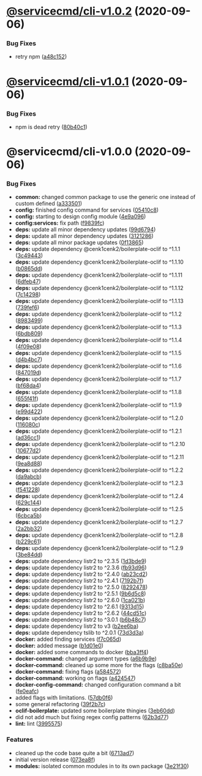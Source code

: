 # [@servicecmd/cli-v1.0.2](https://github.com/cenk1cenk2/servicecmd/compare/@servicecmd/cli-v1.0.1...@servicecmd/cli-v1.0.2) (2020-09-06)


### Bug Fixes

* retry npm ([a48c152](https://github.com/cenk1cenk2/servicecmd/commit/a48c15297b85577c4c85da80eb77c9cbf3fb8db1))

# [@servicecmd/cli-v1.0.1](https://github.com/cenk1cenk2/servicecmd/compare/@servicecmd/cli-v1.0.0...@servicecmd/cli-v1.0.1) (2020-09-06)


### Bug Fixes

* npm is dead retry ([80b40c1](https://github.com/cenk1cenk2/servicecmd/commit/80b40c1cc5ac682c0ec68887573180a2df724f7e))

# @servicecmd/cli-v1.0.0 (2020-09-06)


### Bug Fixes

* **common:** changed common package to use the generic one instead of custom defined ([a333501](https://github.com/cenk1cenk2/servicecmd/commit/a333501abd533ecedfc30eb1935cb35b09d0b63b))
* **config:** finished config command for services ([05410c8](https://github.com/cenk1cenk2/servicecmd/commit/05410c8e17cd7a212fa664ae3d66ec2ada719467))
* **config:** starting to design config module ([4e9a096](https://github.com/cenk1cenk2/servicecmd/commit/4e9a0961425f56b1642b33f764105e0bed745df2))
* **config:services:** fix path ([f9839fc](https://github.com/cenk1cenk2/servicecmd/commit/f9839fc00dc7a8525a7d5b0e154cfa27c977d78e))
* **deps:** update all minor dependency updates ([99d6794](https://github.com/cenk1cenk2/servicecmd/commit/99d6794d3e690a0321fc1c88a6b3cbdb0c56718c))
* **deps:** update all minor dependency updates ([3121286](https://github.com/cenk1cenk2/servicecmd/commit/3121286a1dbdb7dda6c858184815a3e94c9d4610))
* **deps:** update all minor package updates ([0f13865](https://github.com/cenk1cenk2/servicecmd/commit/0f13865d7bdf15244145d0f05c5efd951a24ecf4))
* **deps:** update dependency @cenk1cenk2/boilerplate-oclif to ^1.1.1 ([3c49443](https://github.com/cenk1cenk2/servicecmd/commit/3c4944318c8d29a2b7879e7d8167c9ff60f0683d))
* **deps:** update dependency @cenk1cenk2/boilerplate-oclif to ^1.1.10 ([b0865dd](https://github.com/cenk1cenk2/servicecmd/commit/b0865ddd4bfb0e87eab83384bc84783f68eba34c))
* **deps:** update dependency @cenk1cenk2/boilerplate-oclif to ^1.1.11 ([6dfeb47](https://github.com/cenk1cenk2/servicecmd/commit/6dfeb470c6a36b4e941b860f8d8b1933173a142f))
* **deps:** update dependency @cenk1cenk2/boilerplate-oclif to ^1.1.12 ([7c14298](https://github.com/cenk1cenk2/servicecmd/commit/7c14298472b2973439fe6491fda01126f083a25c))
* **deps:** update dependency @cenk1cenk2/boilerplate-oclif to ^1.1.13 ([739fef6](https://github.com/cenk1cenk2/servicecmd/commit/739fef60c387c88eafa0d0d37d7122bd5a24180c))
* **deps:** update dependency @cenk1cenk2/boilerplate-oclif to ^1.1.2 ([8983499](https://github.com/cenk1cenk2/servicecmd/commit/89834996fda018315beba27faad4636ab6a71788))
* **deps:** update dependency @cenk1cenk2/boilerplate-oclif to ^1.1.3 ([6bdb809](https://github.com/cenk1cenk2/servicecmd/commit/6bdb809263f74268a60446c6bd4e88371fdb9794))
* **deps:** update dependency @cenk1cenk2/boilerplate-oclif to ^1.1.4 ([4f09e08](https://github.com/cenk1cenk2/servicecmd/commit/4f09e08a79c26a1feee95b9efdc690bfa80bd85c))
* **deps:** update dependency @cenk1cenk2/boilerplate-oclif to ^1.1.5 ([d4b4bc7](https://github.com/cenk1cenk2/servicecmd/commit/d4b4bc7399a7790c739cdbe1b5f389a16f0b6dcd))
* **deps:** update dependency @cenk1cenk2/boilerplate-oclif to ^1.1.6 ([847019d](https://github.com/cenk1cenk2/servicecmd/commit/847019deb196ce5524776656125d793c10426c99))
* **deps:** update dependency @cenk1cenk2/boilerplate-oclif to ^1.1.7 ([bf68da4](https://github.com/cenk1cenk2/servicecmd/commit/bf68da42e14f31fdcd1bc85b3cc45d0ca7583caf))
* **deps:** update dependency @cenk1cenk2/boilerplate-oclif to ^1.1.8 ([655f41f](https://github.com/cenk1cenk2/servicecmd/commit/655f41f0db18591456b6c5efc1299079d3707b92))
* **deps:** update dependency @cenk1cenk2/boilerplate-oclif to ^1.1.9 ([e99d422](https://github.com/cenk1cenk2/servicecmd/commit/e99d42203bbce15da298c7b9b196643303abe0f0))
* **deps:** update dependency @cenk1cenk2/boilerplate-oclif to ^1.2.0 ([116080c](https://github.com/cenk1cenk2/servicecmd/commit/116080c8dbac4c54d0edee9b1e19d482b3f6c66d))
* **deps:** update dependency @cenk1cenk2/boilerplate-oclif to ^1.2.1 ([ad36cc1](https://github.com/cenk1cenk2/servicecmd/commit/ad36cc1fb1a7227ff0f6ed0c135fcd91c96c82a1))
* **deps:** update dependency @cenk1cenk2/boilerplate-oclif to ^1.2.10 ([10677d2](https://github.com/cenk1cenk2/servicecmd/commit/10677d224d967fd58d5572e73b6b47fb3020b64c))
* **deps:** update dependency @cenk1cenk2/boilerplate-oclif to ^1.2.11 ([9ea8d88](https://github.com/cenk1cenk2/servicecmd/commit/9ea8d88571917b10a044670755702ee4229356cd))
* **deps:** update dependency @cenk1cenk2/boilerplate-oclif to ^1.2.2 ([da9abcb](https://github.com/cenk1cenk2/servicecmd/commit/da9abcb3d8e602497c0d9a83e43bfe91ce3d47c8))
* **deps:** update dependency @cenk1cenk2/boilerplate-oclif to ^1.2.3 ([f541228](https://github.com/cenk1cenk2/servicecmd/commit/f5412280b4a65dbaeb4d3eb15583f0d3386f558a))
* **deps:** update dependency @cenk1cenk2/boilerplate-oclif to ^1.2.4 ([629c144](https://github.com/cenk1cenk2/servicecmd/commit/629c1440a8e1dd5bb6dada52ec34536ffec61090))
* **deps:** update dependency @cenk1cenk2/boilerplate-oclif to ^1.2.5 ([6cbca5b](https://github.com/cenk1cenk2/servicecmd/commit/6cbca5b51050dc5ee4a5f3996c150c6f14b4b1f6))
* **deps:** update dependency @cenk1cenk2/boilerplate-oclif to ^1.2.7 ([2a2bb32](https://github.com/cenk1cenk2/servicecmd/commit/2a2bb32aa304108b259aa8fb3515a24af8ef7e84))
* **deps:** update dependency @cenk1cenk2/boilerplate-oclif to ^1.2.8 ([b229c61](https://github.com/cenk1cenk2/servicecmd/commit/b229c610cb5bfefef27a574af6e952d761c0a398))
* **deps:** update dependency @cenk1cenk2/boilerplate-oclif to ^1.2.9 ([3be84dd](https://github.com/cenk1cenk2/servicecmd/commit/3be84dde272fc9f5c24a283fe4cc08746f95ff3a))
* **deps:** update dependency listr2 to ^2.3.5 ([1d3bde9](https://github.com/cenk1cenk2/servicecmd/commit/1d3bde9a3c48458814285992f539e4e81982c802))
* **deps:** update dependency listr2 to ^2.3.6 ([fb93d96](https://github.com/cenk1cenk2/servicecmd/commit/fb93d96180359e19d6bc59bc991def5bdd4eef8b))
* **deps:** update dependency listr2 to ^2.4.0 ([ab23cd2](https://github.com/cenk1cenk2/servicecmd/commit/ab23cd2f1c8ed9999c71ae4ed2f7ffa3fac4271f))
* **deps:** update dependency listr2 to ^2.4.1 ([7192b7f](https://github.com/cenk1cenk2/servicecmd/commit/7192b7fd1a892a444dd063ad5c25d0343697c8fb))
* **deps:** update dependency listr2 to ^2.5.0 ([8292478](https://github.com/cenk1cenk2/servicecmd/commit/8292478a5abd5b036e1a22b20a5d0fe706660720))
* **deps:** update dependency listr2 to ^2.5.1 ([9b6d5c8](https://github.com/cenk1cenk2/servicecmd/commit/9b6d5c8f4eab9257041be614d8e2e26d79f5f9f0))
* **deps:** update dependency listr2 to ^2.6.0 ([1ca021b](https://github.com/cenk1cenk2/servicecmd/commit/1ca021b8a1b6c8941c72cb8c1d42a2cafad8caa8))
* **deps:** update dependency listr2 to ^2.6.1 ([9313d15](https://github.com/cenk1cenk2/servicecmd/commit/9313d1534cad96940a77fe70f976d8bdb09df461))
* **deps:** update dependency listr2 to ^2.6.2 ([44cd51c](https://github.com/cenk1cenk2/servicecmd/commit/44cd51c7e90d0c6db4956b58c1cec55573dac112))
* **deps:** update dependency listr2 to ^3.0.1 ([b6b48c7](https://github.com/cenk1cenk2/servicecmd/commit/b6b48c7e0847a961b43436bb7ed39699a7925d3a))
* **deps:** update dependency listr2 to v3 ([b2ee6ba](https://github.com/cenk1cenk2/servicecmd/commit/b2ee6bac0f4981525fea789cf0c94d0faaf37092))
* **deps:** update dependency tslib to ^2.0.1 ([73d3d3a](https://github.com/cenk1cenk2/servicecmd/commit/73d3d3a8ac5406115383429fc9130121590142ba))
* **docker:** added finding services ([f7c065d](https://github.com/cenk1cenk2/servicecmd/commit/f7c065d19ee5eae91422eab85b7d3d3b1b514f99))
* **docker:** added message ([b1d01e0](https://github.com/cenk1cenk2/servicecmd/commit/b1d01e0c73b763c09e2cdbd8abde21ca7c1f7790))
* **docker:** added some commands to docker ([bba3ff4](https://github.com/cenk1cenk2/servicecmd/commit/bba3ff4e5a1873665e67f05699be73e5a9878551))
* **docker-command:** changed argument types ([a6b9b9e](https://github.com/cenk1cenk2/servicecmd/commit/a6b9b9e21c50b41fcd70b7966618c573da458545))
* **docker-command:** cleaned up some more for the flags ([c8ba50e](https://github.com/cenk1cenk2/servicecmd/commit/c8ba50e99c966a8a27b8d9792e9ecbdc6be0f7b3))
* **docker-command:** fixing flags ([a584572](https://github.com/cenk1cenk2/servicecmd/commit/a584572694a3a5bf1607bf1a8143a2e92a25455b))
* **docker-command:** working on flags ([a424547](https://github.com/cenk1cenk2/servicecmd/commit/a424547e6fd3ea9c06dc8142dcaea97cdc2d96ec))
* **docker-config-command:** changed configuration command a bit ([fe0eafc](https://github.com/cenk1cenk2/servicecmd/commit/fe0eafc61bdd38f5eba9b9dd6685c81a6609c546))
* added flags with limitations. ([57db0f6](https://github.com/cenk1cenk2/servicecmd/commit/57db0f69ccb089e9d6c60c2231053565f785f722))
* some general refactoring ([39f2b7c](https://github.com/cenk1cenk2/servicecmd/commit/39f2b7c5544990b5fe44298ea9a3f91c20163d5f))
* **oclif-boilerplate:** updated some boilerplate thingies ([3eb60dd](https://github.com/cenk1cenk2/servicecmd/commit/3eb60ddc3406bacc0f9a061837f7892cfed663bb))
* did not add much but fixing regex config patterns ([62b3d77](https://github.com/cenk1cenk2/servicecmd/commit/62b3d7741f3908d3f79c1bcbd0be45b54e1eea0f))
* **lint:** lint ([3995575](https://github.com/cenk1cenk2/servicecmd/commit/3995575d3c033031996fd05d5bf339c4328abdf6))


### Features

* cleaned up the code base quite a bit ([6713ad7](https://github.com/cenk1cenk2/servicecmd/commit/6713ad788fdf18cd0ee972102ae619ba5029a439))
* initial version release ([073ea8f](https://github.com/cenk1cenk2/servicecmd/commit/073ea8f1f64d59ea123ced5bcae773b60800a824))
* **modules:** isolated common modules in to its own package ([3e21f30](https://github.com/cenk1cenk2/servicecmd/commit/3e21f30899f1760df1dfb0f26422260170435504))
